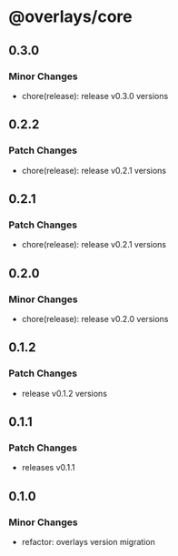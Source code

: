 # @overlays/core

## 0.3.0

### Minor Changes

- chore(release): release v0.3.0 versions

## 0.2.2

### Patch Changes

- chore(release): release v0.2.1 versions

## 0.2.1

### Patch Changes

- chore(release): release v0.2.1 versions

## 0.2.0

### Minor Changes

- chore(release): release v0.2.0 versions

## 0.1.2

### Patch Changes

- release v0.1.2 versions

## 0.1.1

### Patch Changes

- releases v0.1.1

## 0.1.0

### Minor Changes

- refactor: overlays version migration
